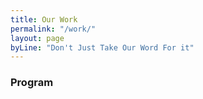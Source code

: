 ```yaml
---
title: Our Work
permalink: "/work/"
layout: page
byLine: "Don't Just Take Our Word For it"
---
```


### Program 